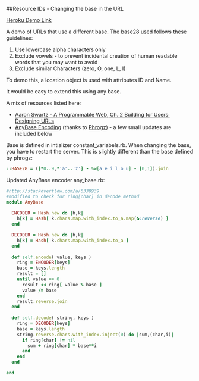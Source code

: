 ##Resource IDs - Changing the base in the URL

[Heroku Demo Link](http://resource-id-url-base-change.herokuapp.com/)

A demo of URLs that use a different base.  The base28 used follows these guidelines:

1. Use lowercase alpha characters only
2. Exclude vowels - to prevent incidental creation of human readable words that you may want to avoid
3. Exclude similar Characters (zero, O, one, L, I)

To demo this, a location object is used with attributes ID and Name.

It would be easy to extend this using any base.

A mix of resources listed here:

- [Aaron Swartz - A Programmable Web, Ch. 2 Building for Users: Designing URLs](http://www.morganclaypool.com/doi/abs/10.2200/S00481ED1V01Y201302WBE005)
- [AnyBase Encoding](http://stackoverflow.com/a/6338939) (thanks to [Phrogz](http://stackoverflow.com/users/405017/phrogz)) - a few small updates are included below

Base is defined in intializer constant_variabels.rb.  When changing the base, you have to restart the server.  This is slightly different than the base defined by phrogz:

```ruby
::BASE28 = ([*0..9,*'a'..'z'] - %w[a e i l o u] - [0,1]).join
```

Updated AnyBase encoder any_base.rb:

```ruby
#http://stackoverflow.com/a/6338939
#modified to check for ring[char] in decode method
module AnyBase
  
  ENCODER = Hash.new do |h,k|
    h[k] = Hash[ k.chars.map.with_index.to_a.map(&:reverse) ]
  end

  DECODER = Hash.new do |h,k|
    h[k] = Hash[ k.chars.map.with_index.to_a ]
  end
  
  def self.encode( value, keys )
    ring = ENCODER[keys]
    base = keys.length
    result = []
    until value == 0
      result << ring[ value % base ]
      value /= base
    end
    result.reverse.join
  end
  
  def self.decode( string, keys )
    ring = DECODER[keys]
    base = keys.length
    string.reverse.chars.with_index.inject(0) do |sum,(char,i)|
      if ring[char] != nil
        sum + ring[char] * base**i
      end
    end
  end

end
```
